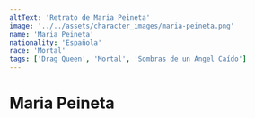 ```yaml
---
altText: 'Retrato de Maria Peineta'
image: '../../assets/character_images/maria-peineta.png'
name: 'Maria Peineta'
nationality: 'Española'
race: 'Mortal'
tags: ['Drag Queen', 'Mortal', 'Sombras de un Ángel Caído']
---
```


# Maria Peineta
